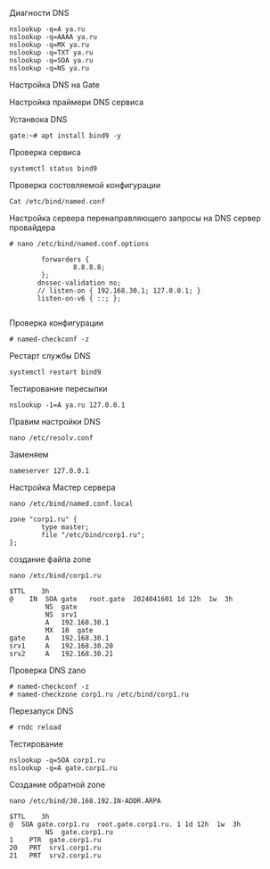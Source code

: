 Диагности DNS

```
nslookup -q=A ya.ru
nslookup -q=AAAA ya.ru
nslookup -q=MX ya.ru
nslookup -q=TXT ya.ru
nslookup -q=SOA ya.ru
nslookup -q=NS ya.ru
```


Настройка DNS на Gate

Настройка праймери DNS сервиса

Устанвока DNS
```
gate:~# apt install bind9 -y

```
Проверка сервиса
```
systemctl status bind9
```
Проверка состовляемой конфигурации

```
Cat /etc/bind/named.conf
```

Настройка сервера перенаправляющего запросы на DNS cервер провайдера

```
# nano /etc/bind/named.conf.options
```
```
        forwarders {
                8.8.8.8;
        };
       dnssec-validation no;
       // listen-on { 192.168.30.1; 127.0.0.1; }
       listen-on-v6 { ::; };
       

```
Проверка конфигурации

```
# named-checkconf -z
```

Рестарт службы DNS

```
systemctl restart bind9
```
Тестирование пересылки

```
nslookup -1=A ya.ru 127.0.0.1
```

Правим настройки DNS
```
nano /etc/resolv.conf
```
Заменяем
```
nameserver 127.0.0.1
```

Настройка Мастер сервера

```
nano /etc/bind/named.conf.local
```
```
zone "corp1.ru" {
        type master;
        file "/etc/bind/corp1.ru";
};
```

создание файла zone
```
nano /etc/bind/corp1.ru
```
```
$TTL    3h
@    IN  SOA gate   root.gate  2024041601 1d 12h  1w  3h
         NS  gate
         NS  srv1
         A   192.168.30.1
         MX  10  gate
gate     A   192.168.30.1
srv1     A   192.168.30.20
srv2     A   192.168.30.21

```

Проверка DNS zano

```
# named-checkconf -z
# named-checkzone corp1.ru /etc/bind/corp1.ru
```

Перезапуск DNS

```
# rndc reload
```

Тестирование

```
nslookup -q=SOA corp1.ru
nslookup -q=A gate.corp1.ru
```

Создание обратной zone

```
nano /etc/bind/30.168.192.IN-ADDR.ARPA
```
```
$TTL    3h
@  SOA gate.corp1.ru  root.gate.corp1.ru. 1 1d 12h  1w  3h
         NS  gate.corp1.ru
1    PTR  gate.corp1.ru
20   PRT  srv1.corp1.ru
21   PRT  srv2.corp1.ru

```
